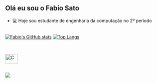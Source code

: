 ## Olá eu sou o Fabio Sato

<!--
**fabiosato0/fabiosato0** is a ✨ _special_ ✨ repository because its `README.md` (this file) appears on your GitHub profile.

Here are some ideas to get you started:

- 💻 I’m currently working on ...
- 🌱 I’m currently learning ...
- 👯 I’m looking to collaborate on ...
- 🤔 I’m looking for help with ...
- 💬 Ask me about ...
- 📫 How to reach me: ...
- 😄 Pronouns: ...
- ⚡ Fun fact: ...
-->
- 💻 Hoje sou estudante de engenharia da computação no 2º período

##

[![Fabio's GitHub stats](https://github-readme-stats.vercel.app/api?username=fabiosato0&theme=ocean_dark)](https://github.com/fabiosato0/github-readme-stats)
[![Top Langs](https://github-readme-stats.vercel.app/api/top-langs/?username=fabiosato0&hide_progress=true&theme=ocean_dark)](https://github.com/fabiosato0/github-readme-stats)

##

<div style="display: inline_block"><br>
<img align="center" alt="C" height="30" width="40" <img src="https://cdn.jsdelivr.net/gh/devicons/devicon/icons/c/c-original.svg">
</div>          
       
##

<div> 
  <a href="https://www.linkedin.com/in/fabio-sato-968095257/a" target="_blank"><img src="https://img.shields.io/badge/-LinkedIn-%230077B5?style=for-the-           badge&logo=linkedin&logoColor=white" target="_blank"></a> 
</div>
